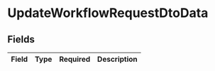 # UpdateWorkflowRequestDtoData


## Fields

| Field       | Type        | Required    | Description |
| ----------- | ----------- | ----------- | ----------- |
